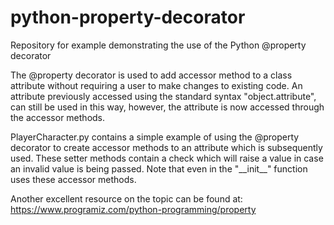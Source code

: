 # python-property-decorator
Repository for example demonstrating the use of the Python @property decorator 

The @property decorator is used to add accessor method to a class attribute without requiring a user to make changes to existing code. An attribute previously accessed using the standard syntax "object.attribute", can still be used in this  way, however, the attribute is now accessed through the accessor methods.

PlayerCharacter.py contains a simple example of using the @property decorator to create accessor methods to an attribute which is subsequently used. These setter methods contain a check which will raise a value in case an invalid value is being passed. Note that even in the "\_\_init\_\_" function uses these accessor methods.

Another excellent resource on the topic can be found at: https://www.programiz.com/python-programming/property 
